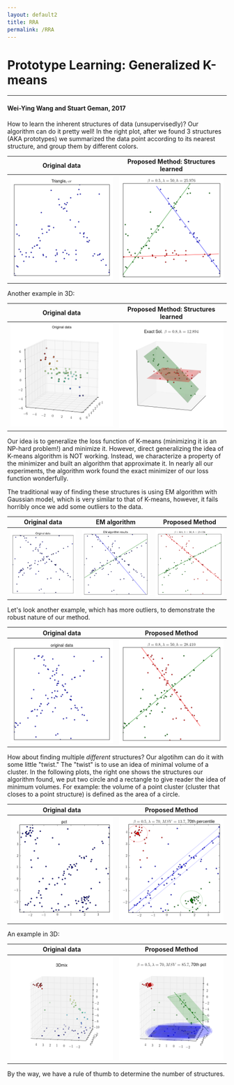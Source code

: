 ```yaml
---
layout: default2
title: RRA
permalink: /RRA
---
```


# Prototype Learning: Generalized K-means
---

#### Wei-Ying Wang and Stuart Geman, 2017

How to learn the inherent structures of data (unsupervisedly)? Our algorithm can do it pretty well! In the right plot, after we found 3 structures (AKA prototypes) we summarized the data point according to its nearest structure, and group them by different colors.

| <center>Original data</center> | <center>Proposed Method: Structures learned</center> | 
| ---------------------------- |:----------------------------:| 
| <center><img src="ContiReading/RRA/Triangle_Cor.png" style="width: 300px;" /></center> | <center><img src="ContiReading/RRA/Triangle_Cor_RRA_Random.png" style="width: 300px;" /></center>  | 

Another example in 3D:

| <center>Original data</center> | <center>Proposed Method: Structures learned</center> | 
| ---------------------------- |:----------------------------:| 
| <center><img src="ContiReading/RRA/plane 3D_0.png" style="width: 300px;" /></center> | <center><img src="ContiReading/RRA/plane 3D_exact_m2_0.png" style="width: 300px;" /></center>  | 

Our idea is to generalize the loss function of K-means (minimizing it is an NP-hard problem!) and minimize it. However, direct generalizing the idea of K-means algorithm is NOT working. Instead, we characterize a property of the minimizer and built an algorithm that approximate it. In nearly all our experiments, the algorithm work found the exact minimizer of our loss function wonderfully.

The traditional way of finding these structures is using EM algorithm with Gaussian model, which is very similar to that of 
K-means, however, it fails horribly once we add some outliers to the data. 

| <center>Original data</center> | <center>EM algorithm</center> | <center>Proposed Method</center> | 
---|---|---
| <center><img src="ContiReading/RRA/EM_compare_original_points.png" style="width: 250px;" /></center> | <center><img src="ContiReading/RRA/EM_2lines_40outlier_n100.png" style="width: 250px;" /></center>  | <center><img src="ContiReading/RRA/RRA_b08_l30_2lines_40outlier_n100.png" style="width: 250px;" /></center> |

Let's look another example, which has more outliers, to demonstrate the robust nature of our method.

| <center>Original data</center> | <center>Proposed Method</center> | 
| ---------------------------- |:----------------------------:| 
| <center><img src="ContiReading/RRA/XshapeCor.png" style="width: 300px;" /></center> |<center><img src="ContiReading/RRA/XshapeCor_RRA_Local_Best.png" style="width: 300px;" /></center>  | 

How about finding multiple *different*  structures? Our algotihm can do it with some little "twist." The "twist" is to use an idea of minimal volume of a cluster. In the following plots, the right one shows the structures our algorithm found, we put two circle and a rectangle to give reader the idea of minimum volumes. For example: the volume of a point cluster (cluster that closes to a point structure) is defined as the area of a circle. 

| <center>Original data</center> | <center>Proposed Method</center> | 
---|---
| <center><img src="ContiReading/RRA/MV_pct_n130.png" style="width: 300px;" /></center> |<center><img src="ContiReading/RRA/MV_pct_n130_70th_ptile_m3.png" style="width: 300px;" /></center>  | 

An example in 3D:

| <center>Original data</center> | <center>Proposed Method</center> | 
---|---
| <center><img src="ContiReading/RRA/MV_3Dmix_n65.png" style="width: 300px;" /></center> |<center><img src="ContiReading/RRA/MV_3Dmix_n65_70th_ptile_m3.png" style="width: 300px;" /></center>  | 

By the way, we have a rule of thumb to determine the number of structures.